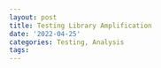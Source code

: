 ```yaml
---
layout: post
title: Testing Library Amplification
date: '2022-04-25'
categories: Testing, Analysis
tags: 
---
```

